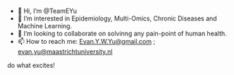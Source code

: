 - 👋 Hi, I’m @TeamEYu
- 👀 I’m interested in Epidemiology, Multi-Omics, Chronic Diseases and Machine Learning.
- 💞️ I’m looking to collaborate on solvinng any pain-point of human health.
- 📫 How to reach me: Evan.Y.W.Yu@gmail.com ; evan.yu@maastrichtuniversity.nl

do what excites!

<!---
TeamEYu/TeamEYu is a ✨ special ✨ repository because its `README.md` (this file) appears on your GitHub profile.
You can click the Preview link to take a look at your changes.
--->
